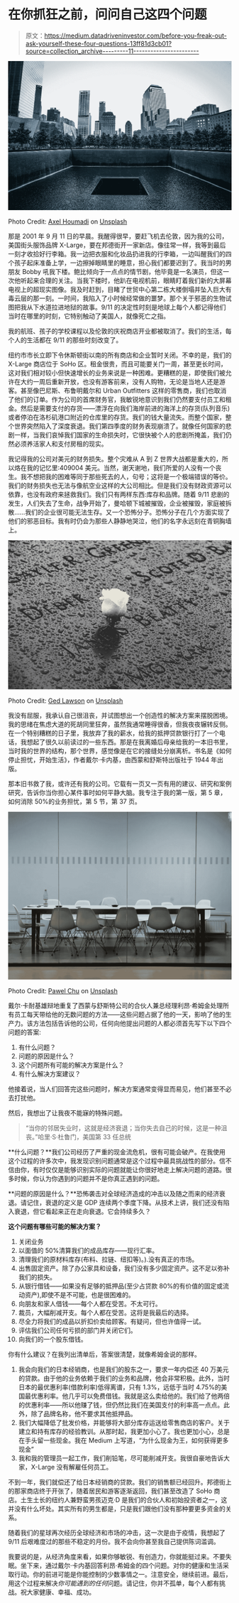 # 在你抓狂之前，问问自己这四个问题

> 原文：<https://medium.datadriveninvestor.com/before-you-freak-out-ask-yourself-these-four-questions-13ff81d3cb01?source=collection_archive---------11----------------------->

![](img/b88283459689a484c57eb46522dacbe2.png)

Photo Credit: [Axel Houmadi](https://unsplash.com/@astrvyt?utm_source=unsplash&utm_medium=referral&utm_content=creditCopyText) on [Unsplash](https://unsplash.com/s/photos/world-trade-center?utm_source=unsplash&utm_medium=referral&utm_content=creditCopyText)

那是 2001 年 9 月 11 日的早晨。我醒得很早，要赶飞机去伦敦，因为我的公司，美国街头服饰品牌 X-Large，要在邦德街开一家新店。像往常一样，我等到最后一刻才收拾好行李箱。我一边把衣服和化妆品扔进我的行李箱，一边叫醒我们的四个孩子起床准备上学，一边擦掉眼睛里的睡意，担心我们都要迟到了。我当时的男朋友 Bobby 吼我下楼。鲍比倾向于一点点的情节剧，他毕竟是一名演员，但这一次他听起来合理的关注。当我下楼时，他趴在电视机前，眼睛盯着我们新的大屏幕电视上的超现实图像。我及时赶到，目睹了世贸中心第二栋大楼倒塌并坠入巨大有毒云层的那一刻。一时间，我陷入了小时候经常做的噩梦。那个关于邪恶的生物试图把我从下水道拉进地狱的故事。9/11 的决定性时刻是地球上每个人都记得他们当时在哪里的时刻，它特别触动了美国人，就像死亡之指。

我的航班、孩子的学校课程以及伦敦的庆祝商店开业都被取消了。我们的生活，每个人的生活都在 9/11 的那些时刻改变了。

纽约市市长立即下令休斯顿街以南的所有商店和企业暂时关闭。不幸的是，我们的 X-Large 商店位于 SoHo 区。租金很贵，而且可能要关门一周，甚至更长时间，这对我们相对较小但快速增长的业务来说是一种困难。更糟糕的是，即使我们被允许在大约一周后重新开放，也没有游客前来，没有人购物，无论是当地人还是游客。甚至像巴尼斯、布鲁明戴尔和 Urban Outfitters 这样的零售商，我们也取消了他们的订单。作为公司的首席财务官，我敏锐地意识到我们仍然要支付员工和租金。然后是需要支付的存货——漂浮在向我们海岸前进的海洋上的存货(队列音乐)或者停泊在洛杉矶港口附近的仓库里的存货。我们的钱大量流失。而整个国家，整个世界突然陷入了深度衰退。我们第四季度的财务表现崩溃了。就像任何国家的悲剧一样，当我们哀悼我们国家的生命损失时，它很快被个人的悲剧所掩盖，我们仍然必须养活家人和支付房租的现实。

我记得我的公司对美元的财务损失。整个灾难从 A 到 Z 世界大战都是重大的，所以烙在我的记忆里:409004 美元。当然，谢天谢地，我们所爱的人没有一个丧生。我不想把我的困难等同于那些死去的人，句号；这将是一个极端错误的等价。我们的财务损失也无法与像航空业这样的大公司相比。但是我们没有财政资源可以依靠，也没有政府来拯救我们。我们只有两样东西:库存和品牌。随着 9/11 悲剧的发生，人们失去了生命，战争开始了，曼哈顿下城被摧毁，企业被摧毁，家庭被拆散……我们的企业很可能无法生存。又一个恐怖分子。恐怖分子在几个方面实现了他们的邪恶目标。我有时仍会为那些人静静地哭泣，他们的名字永远刻在青铜胸墙上。

![](img/9595eea18746b40676a0194e8f11798c.png)

Photo Credit: [Ged Lawson](https://unsplash.com/@mynameisged?utm_source=unsplash&utm_medium=referral&utm_content=creditCopyText) on [Unsplash](https://unsplash.com/s/photos/world-trade-center?utm_source=unsplash&utm_medium=referral&utm_content=creditCopyText)

我没有屈服，我承认自己很沮丧，并试图想出一个创造性的解决方案来摆脱困境。我的思绪在焦虑大道的死胡同里狂奔，虽然我通常睡得很香，但我夜夜辗转反侧。在一个特别糟糕的日子里，我放弃了我的薪水，给我的抵押贷款银行打了一个电话，我想起了很久以前读过的一些东西。那是在我离婚后母亲给我的一本旧书里，当时我的世界的结构，那个世界，感觉像是在它的接缝处分崩离析。书名是《如何停止担忧，开始生活》，作者戴尔·卡内基，由西蒙和舒斯特出版社于 1944 年出版。

那本旧书救了我，或许还有我的公司。它载有一页又一页有用的建议、研究和案例研究，告诉你当你担心某件事时如何平静大脑。我专注于我的第一版，第 5 章，如何消除 50%的业务担忧，第 5 节，第 37 页。

![](img/5c3e4f20b2f8198a61e4be2d74f06007.png)

Photo Credit: [Pawel Chu](https://unsplash.com/s/photos/pawel-chu) on [Unsplash](https://unsplash.com/s/photos/pawel-chu)

戴尔·卡耐基雄辩地重复了西蒙与舒斯特公司的合伙人兼总经理利昂·希姆金处理所有员工每天带给他的无数问题的方法——这些问题占据了他的一天，影响了他的生产力。该方法包括告诉他的公司，任何向他提出问题的人都必须首先写下以下四个问题的答案:

1.  有什么问题？
2.  问题的原因是什么？
3.  这个问题所有可能的解决方案是什么？
4.  有什么解决方案建议？

他接着说，当人们回答完这些问题时，解决方案通常变得显而易见，他们甚至不必去打扰他。

然后，我想出了让我夜不能寐的特殊问题。

> “当你的邻居失业时，这就是经济衰退；当你失去自己的时候，这是一种沮丧。”哈里·S·杜鲁门，美国第 33 任总统

**什么问题？**我们公司经历了严重的现金流危机，很有可能会破产。在我使用这个过程的许多次中，我发现识别问题通常是这个过程中最具挑战性的部分。信不信由你，有时仅仅是能够识别实际的问题就能让你很好地走上解决问题的道路。很多时候，你认为你遇到的问题并不是你真正遇到的问题。

**问题的原因是什么？**恐怖袭击对全球经济造成的冲击以及随之而来的经济衰退。请记住，衰退的定义是 GDP 连续两个季度下降。从技术上讲，我们还没有陷入衰退，但它看起来正在走向衰退。它会持续多久？

**这个问题有哪些可能的解决方案？**

1.  关闭业务
2.  以面值的 50%清算我们的成品库存——现行汇率。
3.  清理我们的原材料库存(布料、拉链、纽扣等)。).没有真正的市场。
4.  出售固定资产。除了办公家具和设备，我们没有多少固定资产。这不足以弥补我们的损失。
5.  从银行借钱——如果没有足够的抵押品(至少占贷款 80%的有价值的固定或流动资产),即使不是不可能，也是很困难的。
6.  向朋友和家人借钱——每个人都在受苦。不太可行。
7.  裁员，大幅削减开支。每个人都在受苦。这将是我最后的选择。
8.  尽全力将我们的成品以折扣价卖给顾客。有疑问，但也许值得一试。
9.  评估我们公司任何亏损的部门并关闭它们。
10.  向我们的一个股东借钱。

你有什么建议？在我列出清单后，答案很清楚，就像希姆金说的那样。

1.  我会向我们的日本经销商，也是我们的股东之一，要求一年内偿还 40 万美元的贷款。由于他的业务依赖于我们的业务和品牌，他会非常积极。此外，当时日本的最优惠利率(借款利率)低得离谱，只有 1.3%，远低于当时 4.75%的美国最优惠利率。他几乎可以免费借钱。我就是这么卖给他的。我们给了他两倍的优惠利率——所以他赚了钱，但仍然比我们在美国支付的利率高一点点。此外，除了品牌名称，他不要求其他抵押品。
2.  我们大幅降低了批发价格，并能够将大部分库存运送给零售商店的客户。关于建立和持有库存的经验教训。从那时起，我更加小心了。我也更加小心，总是在手头留一些现金。我在 Medium 上写道，“为什么现金为王，如何获得更多现金”
3.  我和我的管理员一起工作，我们削铅笔，尽可能削减开支。我很自豪地告诉大家，X-Large 没有解雇任何员工。

不到一年，我们就偿还了给日本经销商的贷款。我们的销售额已经回升。邦德街上的那家商店终于开张了，随着居民和游客逐渐返回，我们甚至改造了 SoHo 商店。土生土长的纽约人兼野蛮男孩迈克·D 是我们的合伙人和初始投资者之一，这并没有什么坏处。其实所有的男生都是，只是我们跟他们没有那种要更多资金的关系。

随着我们的星球再次经历全球经济和市场的冲击，这一次是由于疫情，我想起了 9/11 后艰难度过的那些不稳定的月份。我不会向你甚至我自己提供陈词滥调。

我要说的是，从经济角度来看，如果你够敏锐、有创造力，你就能挺过来。不要失眠。坐下来，通过戴尔·卡内基回答利昂·希姆金的四个问题。对你的健康和生活采取行动。你的前进可能是你能控制的少数事情之一。注意安全，继续前进。最后，用这个过程来解决*你可能遇到的任何*问题。请记住，你并不孤单，每个人都有挑战。祝大家健康、幸福、成功。